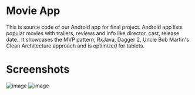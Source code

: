# Movie App 
This is source code of our Android app for final project. Android app lists popular movies with trailers, reviews and info like director, cast, release date.. It showcases the MVP pattern, RxJava, Dagger 2, Uncle Bob Martin's Clean Architecture approach and is optimized for tablets.

# Screenshots
![image](https://user-images.githubusercontent.com/117598501/206904925-2f602981-b4fc-4188-be18-8c71a28935e6.png)
![image](https://user-images.githubusercontent.com/117598501/206904948-79b44300-4bca-4636-8a18-927a62770e37.png)

